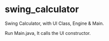 # swing_calculator
Swing Calculator, with UI Class, Engine &amp; Main.

Run Main.java, It calls the UI constructor.

